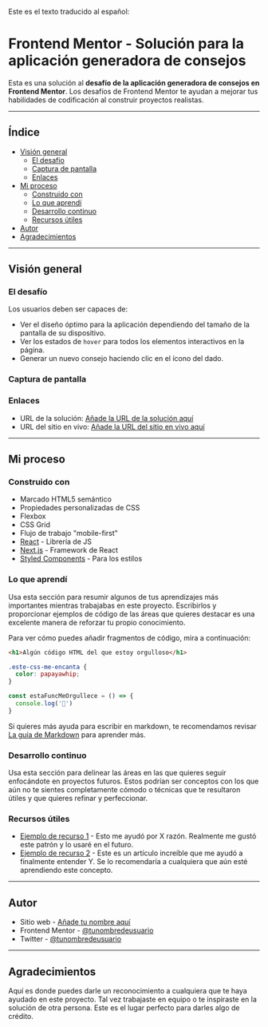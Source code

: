 Este es el texto traducido al español:

# Frontend Mentor - Solución para la aplicación generadora de consejos

Esta es una solución al **desafío de la aplicación generadora de consejos en Frontend Mentor**. Los desafíos de Frontend Mentor te ayudan a mejorar tus habilidades de codificación al construir proyectos realistas.

-----

## Índice

  - [Visión general](https://www.google.com/search?q=%23visi%C3%B3n-general)
      - [El desafío](https://www.google.com/search?q=%23el-desaf%C3%ADo)
      - [Captura de pantalla](https://www.google.com/search?q=%23captura-de-pantalla)
      - [Enlaces](https://www.google.com/search?q=%23enlaces)
  - [Mi proceso](https://www.google.com/search?q=%23mi-proceso)
      - [Construido con](https://www.google.com/search?q=%23construido-con)
      - [Lo que aprendí](https://www.google.com/search?q=%23lo-que-aprend%C3%AD)
      - [Desarrollo continuo](https://www.google.com/search?q=%23desarrollo-continuo)
      - [Recursos útiles](https://www.google.com/search?q=%23recursos-%C3%BAtiles)
  - [Autor](https://www.google.com/search?q=%23autor)
  - [Agradecimientos](https://www.google.com/search?q=%23agradecimientos)

-----

## Visión general

### El desafío

Los usuarios deben ser capaces de:

  - Ver el diseño óptimo para la aplicación dependiendo del tamaño de la pantalla de su dispositivo.
  - Ver los estados de `hover` para todos los elementos interactivos en la página.
  - Generar un nuevo consejo haciendo clic en el ícono del dado.

### Captura de pantalla

### Enlaces

  - URL de la solución: [Añade la URL de la solución aquí](https://your-solution-url.com)
  - URL del sitio en vivo: [Añade la URL del sitio en vivo aquí](https://your-live-site-url.com)

-----

## Mi proceso

### Construido con

  - Marcado HTML5 semántico
  - Propiedades personalizadas de CSS
  - Flexbox
  - CSS Grid
  - Flujo de trabajo "mobile-first"
  - [React](https://reactjs.org/) - Librería de JS
  - [Next.js](https://nextjs.org/) - Framework de React
  - [Styled Components](https://styled-components.com/) - Para los estilos

### Lo que aprendí

Usa esta sección para resumir algunos de tus aprendizajes más importantes mientras trabajabas en este proyecto. Escribirlos y proporcionar ejemplos de código de las áreas que quieres destacar es una excelente manera de reforzar tu propio conocimiento.

Para ver cómo puedes añadir fragmentos de código, mira a continuación:

```html
<h1>Algún código HTML del que estoy orgulloso</h1>
```

```css
.este-css-me-encanta {
  color: papayawhip;
}
```

```js
const estaFuncMeOrgullece = () => {
  console.log('🎉')
}
```

Si quieres más ayuda para escribir en markdown, te recomendamos revisar [La guía de Markdown](https://www.markdownguide.org/) para aprender más.

### Desarrollo continuo

Usa esta sección para delinear las áreas en las que quieres seguir enfocándote en proyectos futuros. Estos podrían ser conceptos con los que aún no te sientes completamente cómodo o técnicas que te resultaron útiles y que quieres refinar y perfeccionar.

### Recursos útiles

  - [Ejemplo de recurso 1](https://www.example.com) - Esto me ayudó por X razón. Realmente me gustó este patrón y lo usaré en el futuro.
  - [Ejemplo de recurso 2](https://www.example.com) - Este es un artículo increíble que me ayudó a finalmente entender Y. Se lo recomendaría a cualquiera que aún esté aprendiendo este concepto.

-----

## Autor

  - Sitio web - [Añade tu nombre aquí](https://www.your-site.com)
  - Frontend Mentor - [@tunombredeusuario](https://www.frontendmentor.io/profile/yourusername)
  - Twitter - [@tunombredeusuario](https://www.twitter.com/yourusername)

-----

## Agradecimientos

Aquí es donde puedes darle un reconocimiento a cualquiera que te haya ayudado en este proyecto. Tal vez trabajaste en equipo o te inspiraste en la solución de otra persona. Este es el lugar perfecto para darles algo de crédito.